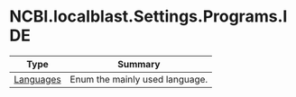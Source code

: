 ﻿
# NCBI.localblast.Settings.Programs.IDE

|Type|Summary|
|----|-------|
|[Languages](./Languages.md)|Enum the mainly used language.|

